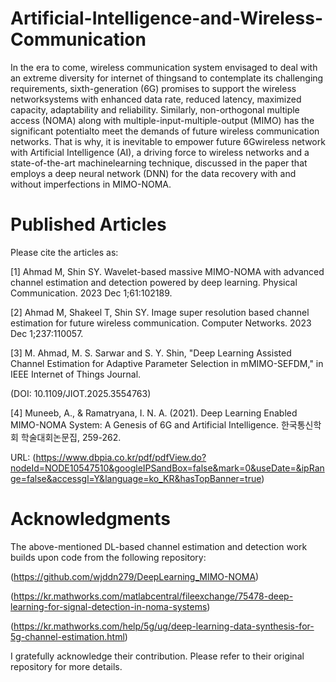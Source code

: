 # Artificial-Intelligence-and-Wireless-Communication


In the era to come, wireless communication system envisaged to deal with an extreme diversity for internet of thingsand to contemplate its challenging 
requirements, sixth-generation (6G) promises to support the wireless networksystems with enhanced data rate, reduced latency, maximized capacity, 
adaptability and reliability. Similarly, non-orthogonal multiple access (NOMA) along with multiple-input-multiple-output (MIMO) has the significant 
potentialto meet the demands of future wireless communication networks. That is why, it is inevitable to empower future 6Gwireless network with Artificial 
Intelligence (AI), a driving force to wireless networks and a state-of-the-art machinelearning technique, discussed in the paper that employs a deep neural 
network (DNN) for the data recovery with and without imperfections in MIMO-NOMA.


# Published Articles

Please cite the articles as:

[1] Ahmad M, Shin SY. Wavelet-based massive MIMO-NOMA with advanced channel estimation and detection powered by deep learning. Physical Communication. 2023 Dec 1;61:102189.

[2] Ahmad M, Shakeel T, Shin SY. Image super resolution based channel estimation for future wireless communication. Computer Networks. 2023 Dec 1;237:110057.

[3] M. Ahmad, M. S. Sarwar and S. Y. Shin, "Deep Learning Assisted Channel Estimation for Adaptive Parameter Selection in mMIMO-SEFDM," in IEEE Internet of Things Journal.

(DOI: 10.1109/JIOT.2025.3554763)

[4] Muneeb, A., & Ramatryana, I. N. A. (2021). Deep Learning Enabled MIMO-NOMA System: A Genesis of 6G and Artificial Intelligence. 한국통신학회 학술대회논문집, 259-262.

URL: (https://www.dbpia.co.kr/pdf/pdfView.do?nodeId=NODE10547510&googleIPSandBox=false&mark=0&useDate=&ipRange=false&accessgl=Y&language=ko_KR&hasTopBanner=true)

# Acknowledgments

The above-mentioned DL-based channel estimation and detection work builds upon code from the following repository:

(https://github.com/wjddn279/DeepLearning_MIMO-NOMA)

(https://kr.mathworks.com/matlabcentral/fileexchange/75478-deep-learning-for-signal-detection-in-noma-systems)

(https://kr.mathworks.com/help/5g/ug/deep-learning-data-synthesis-for-5g-channel-estimation.html)
 
I gratefully acknowledge their contribution. Please refer to their original repository for more details.
